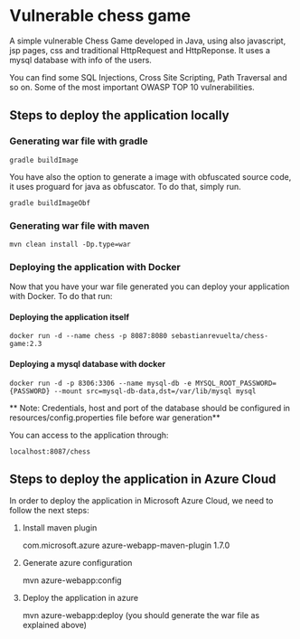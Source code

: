 # Vulnerable chess game
A simple vulnerable Chess Game developed in Java, using also javascript, jsp pages, css and traditional HttpRequest and HttpReponse.
It uses a mysql database with info of the users.

You can find some SQL Injections, Cross Site Scripting, Path Traversal and so on.
Some of the most important OWASP TOP 10 vulnerabilities.

## Steps to deploy the application locally

### Generating war file with gradle
    gradle buildImage

You have also the option to generate a image with obfuscated source code, it uses proguard for java as obfuscator.
To do that, simply run.
    
    gradle buildImageObf

### Generating war file with maven
    mvn clean install -Dp.type=war

### Deploying the application with Docker
Now that you have your war file generated you can deploy your application with Docker.
To do that run:

#### Deploying the application itself
    docker run -d --name chess -p 8087:8080 sebastianrevuelta/chess-game:2.3

#### Deploying a mysql database with docker
    docker run -d -p 8306:3306 --name mysql-db -e MYSQL_ROOT_PASSWORD={PASSWORD} --mount src=mysql-db-data,dst=/var/lib/mysql mysql

** Note: Credentials, host and port of the database should be configured in resources/config.properties file before war generation**

You can access to the application through:

    localhost:8087/chess

## Steps to deploy the application in Azure Cloud

In order to deploy the application in Microsoft Azure Cloud, we need to follow the next steps:

1. Install maven plugin 

    <plugin> 
        <groupId>com.microsoft.azure</groupId>  
        <artifactId>azure-webapp-maven-plugin</artifactId>  
        <version>1.7.0</version>  
    </plugin>
    
2. Generate azure configuration
    
    mvn azure-webapp:config
    
3. Deploy the application in azure

    mvn azure-webapp:deploy (you should generate the war file as explained above)
